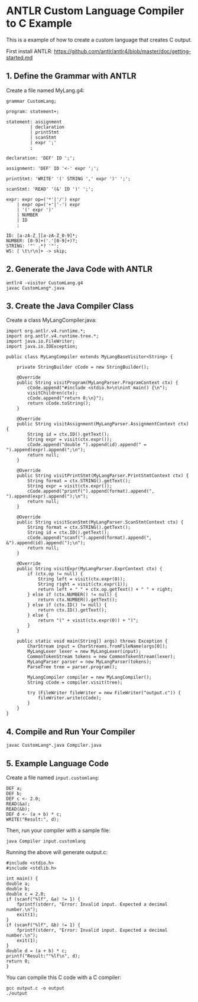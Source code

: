 
# ANTLR Custom Language Compiler to C Example

This is a example of how to create a custom language that creates C output.

First install ANTLR:
https://github.com/antlr/antlr4/blob/master/doc/getting-started.md


## 1. Define the Grammar with ANTLR

Create a file named MyLang.g4:
```
grammar CustomLang;

program: statement+;

statement: assignment
         | declaration
         | printStmt
         | scanStmt
         | expr ';' 
         ;

declaration: 'DEF' ID ';';

assignment: 'DEF' ID '<-' expr ';';

printStmt: 'WRITE' '(' STRING ',' expr ')' ';';

scanStmt: 'READ' '(&' ID ')' ';';

expr: expr op=('*'|'/') expr
    | expr op=('+'|'-') expr
    | '(' expr ')'
    | NUMBER
    | ID
    ;

ID: [a-zA-Z_][a-zA-Z_0-9]*;
NUMBER: [0-9]+('.'[0-9]+)?;
STRING: '"' .*? '"';
WS: [ \t\r\n]+ -> skip;
```

## 2. Generate the Java Code with ANTLR

```
antlr4 -visitor CustomLang.g4
javac CustomLang*.java
```

## 3. Create the Java Compiler Class

Create a class MyLangCompiler.java:

```
import org.antlr.v4.runtime.*;
import org.antlr.v4.runtime.tree.*;
import java.io.FileWriter;
import java.io.IOException;

public class MyLangCompiler extends MyLangBaseVisitor<String> {

    private StringBuilder cCode = new StringBuilder();
    
    @Override
    public String visitProgram(MyLangParser.ProgramContext ctx) {
        cCode.append("#include <stdio.h>\n\nint main() {\n");
        visitChildren(ctx);
        cCode.append("return 0;\n}");
        return cCode.toString();
    }

    @Override
    public String visitAssignment(MyLangParser.AssignmentContext ctx) {
        String id = ctx.ID().getText();
        String expr = visit(ctx.expr());
        cCode.append("double ").append(id).append(" = ").append(expr).append(";\n");
        return null;
    }

    @Override
    public String visitPrintStmt(MyLangParser.PrintStmtContext ctx) {
        String format = ctx.STRING().getText();
        String expr = visit(ctx.expr());
        cCode.append("printf(").append(format).append(", ").append(expr).append(");\n");
        return null;
    }

    @Override
    public String visitScanStmt(MyLangParser.ScanStmtContext ctx) {
        String format = ctx.STRING().getText();
        String id = ctx.ID().getText();
        cCode.append("scanf(").append(format).append(", &").append(id).append(");\n");
        return null;
    }

    @Override
    public String visitExpr(MyLangParser.ExprContext ctx) {
        if (ctx.op != null) {
            String left = visit(ctx.expr(0));
            String right = visit(ctx.expr(1));
            return left + " " + ctx.op.getText() + " " + right;
        } else if (ctx.NUMBER() != null) {
            return ctx.NUMBER().getText();
        } else if (ctx.ID() != null) {
            return ctx.ID().getText();
        } else {
            return "(" + visit(ctx.expr(0)) + ")";
        }
    }

    public static void main(String[] args) throws Exception {
        CharStream input = CharStreams.fromFileName(args[0]);
        MyLangLexer lexer = new MyLangLexer(input);
        CommonTokenStream tokens = new CommonTokenStream(lexer);
        MyLangParser parser = new MyLangParser(tokens);
        ParseTree tree = parser.program();

        MyLangCompiler compiler = new MyLangCompiler();
        String cCode = compiler.visit(tree);
        
        try (FileWriter fileWriter = new FileWriter("output.c")) {
            fileWriter.write(cCode);
        }
    }
}
```

## 4. Compile and Run Your Compiler

```
javac CustomLang*.java Compiler.java
```

## 5. Example Language Code

Create a file named `input.customlang`:
```
DEF a;
DEF b;
DEF c <- 2.0;
READ(&a);
READ(&b);
DEF d <- (a + b) * c;
WRITE("Result:", d);
```

Then, run your compiler with a sample file:
```
java Compiler input.customlang
```

Running the above will generate output.c:

```
#include <stdio.h>
#include <stdlib.h>

int main() {
double a;
double b;
double c = 2.0;
if (scanf("%lf", &a) != 1) {
    fprintf(stderr, "Error: Invalid input. Expected a decimal number.\n");
    exit(1);
}
if (scanf("%lf", &b) != 1) {
    fprintf(stderr, "Error: Invalid input. Expected a decimal number.\n");
    exit(1);
}
double d = (a + b) * c;
printf("Result:""%lf\n", d);
return 0;
}
```

You can compile this C code with a C compiler:
```
gcc output.c -o output
./output
```